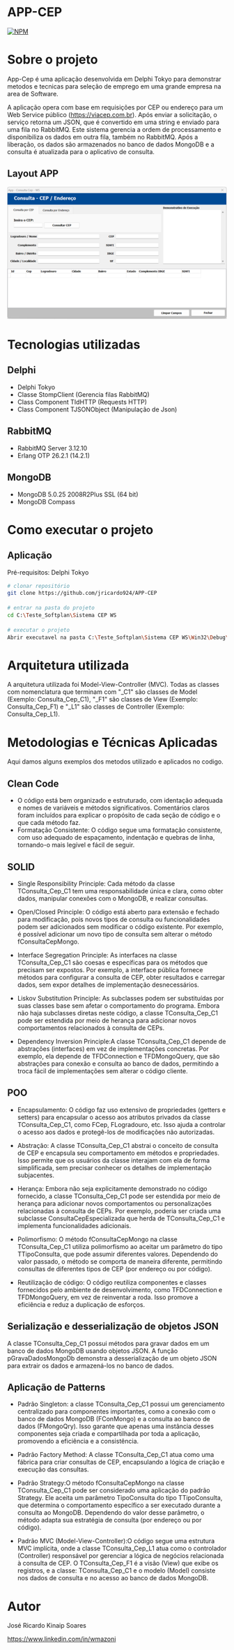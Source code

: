 # APP-CEP
[![NPM](https://img.shields.io/npm/l/react)](https://github.com/jricardo924/APP-CEP/blob/main/LICENSE) 

# Sobre o projeto

App-Cep é uma aplicação desenvolvida em Delphi Tokyo para demonstrar metodos e tecnicas para seleção de emprego em uma grande empresa na area de Software.

A aplicação opera com base em requisições por CEP ou endereço para um Web Service público (https://viacep.com.br). Após enviar a solicitação, o serviço retorna um JSON, que é convertido em uma string e enviado para uma fila no RabbitMQ. Este sistema gerencia a ordem de processamento e disponibiliza os dados em outra fila, também no RabbitMQ. Após a liberação, os dados são armazenados no banco de dados MongoDB e a consulta é atualizada para o aplicativo de consulta.

## Layout APP
![Mobile 1](https://github.com/jricardo924/image/blob/main/Form_Principal.png) 


# Tecnologias utilizadas
## Delphi
- Delphi Tokyo
- Classe StompClient (Gerencia filas RabbitMQ)
- Class Component TIdHTTP (Requests HTTP) 
- Class Component TJSONObject (Manipulação de Json)
  
## RabbitMQ
- RabbitMQ Server 3.12.10
- Erlang OTP 26.2.1 (14.2.1)
  
## MongoDB
- MongoDB 5.0.25 2008R2Plus SSL (64 bit)
- MongoDB Compass

# Como executar o projeto

## Aplicação
Pré-requisitos: Delphi Tokyo

```bash
# clonar repositório
git clone https://github.com/jricardo924/APP-CEP

# entrar na pasta do projeto
cd C:\Teste_Softplan\Sistema CEP WS

# executar o projeto
Abrir executavel na pasta C:\Teste_Softplan\Sistema CEP WS\Win32\Debug\App_Consulta_Cep_WS.exe
```

# Arquitetura utilizada

 A arquitetura utilizada foi Model-View-Controller (MVC). Todas as classes com nomenclatura que terminam com "_C1" são classes de Model (Exemplo: Consulta_Cep_C1), "_F1" são classes de View (Exemplo: Consulta_Cep_F1) e "_L1" são classes de Controller (Exemplo: Consulta_Cep_L1).


# Metodologias e Técnicas Aplicadas

Aqui damos alguns exemplos dos metodos utilizado e aplicados no codigo.

## Clean Code

- O código está bem organizado e estruturado, com identação adequada e nomes de variáveis e métodos significativos.
Comentários claros foram incluídos para explicar o propósito de cada seção de código e o que cada método faz.
- Formatação Consistente: O código segue uma formatação consistente, com uso adequado de espaçamento, indentação e quebras de linha, tornando-o mais legível e fácil de seguir.

## SOLID

- Single Responsibility Principle: Cada método da classe TConsulta_Cep_C1 tem uma responsabilidade única e clara, como obter dados, manipular conexões com o MongoDB, e realizar consultas.
   
- Open/Closed Principle:  O código está aberto para extensão e fechado para modificação, pois novos tipos de consulta ou funcionalidades podem ser adicionados sem modificar o código existente. Por exemplo, é possível adicionar um novo tipo de consulta sem alterar o método fConsultaCepMongo.
  
- Interface Segregation Principle: As interfaces na classe TConsulta_Cep_C1 são coesas e específicas para os métodos que precisam ser expostos. Por exemplo, a interface pública fornece métodos para configurar a consulta de CEP, obter resultados e carregar dados, sem expor detalhes de implementação desnecessários.

- Liskov Substitution Principle: As subclasses podem ser substituídas por suas classes base sem afetar o comportamento do programa. Embora não haja subclasses diretas neste código, a classe TConsulta_Cep_C1 pode ser estendida por meio de herança para adicionar novos comportamentos relacionados à consulta de CEPs.

- Dependency Inversion Principle:A classe TConsulta_Cep_C1 depende de abstrações (interfaces) em vez de implementações concretas. Por exemplo, ela depende de TFDConnection e TFDMongoQuery, que são abstrações para conexão e consulta ao banco de dados, permitindo a troca fácil de implementações sem alterar o código cliente.


## POO

- Encapsulamento: O código faz uso extensivo de propriedades (getters e setters) para encapsular o acesso aos atributos privados da classe TConsulta_Cep_C1, como FCep, FLogradouro, etc. Isso ajuda a controlar o acesso aos dados e protegê-los de modificações não autorizadas.

- Abstração: A classe TConsulta_Cep_C1 abstrai o conceito de consulta de CEP e encapsula seu comportamento em métodos e propriedades. Isso permite que os usuários da classe interajam com ela de forma simplificada, sem precisar conhecer os detalhes de implementação subjacentes.

- Herança: Embora não seja explicitamente demonstrado no código fornecido, a classe TConsulta_Cep_C1 pode ser estendida por meio de herança para adicionar novos comportamentos ou personalizações relacionadas à consulta de CEPs. Por exemplo, poderia ser criada uma subclasse ConsultaCepEspecializada que herda de TConsulta_Cep_C1 e implementa funcionalidades adicionais.

- Polimorfismo: O método fConsultaCepMongo na classe TConsulta_Cep_C1 utiliza polimorfismo ao aceitar um parâmetro do tipo TTipoConsulta, que pode assumir diferentes valores. Dependendo do valor passado, o método se comporta de maneira diferente, permitindo consultas de diferentes tipos de CEP (por endereço ou por código).

- Reutilização de código: O código reutiliza componentes e classes fornecidos pelo ambiente de desenvolvimento, como TFDConnection e TFDMongoQuery, em vez de reinventar a roda. Isso promove a eficiência e reduz a duplicação de esforços.

## Serialização e desserialização de objetos JSON

A classe TConsulta_Cep_C1 possui métodos para gravar dados em um banco de dados MongoDB usando objetos JSON.
A função pGravaDadosMongoDb demonstra a desserialização de um objeto JSON para extrair os dados e armazená-los no banco de dados.

## Aplicação de Patterns

- Padrão Singleton: a classe TConsulta_Cep_C1 possui um gerenciamento centralizado para componentes importantes, como a conexão com o banco de dados MongoDB (FConMongo) e a consulta ao banco de dados (FMongoQry). Isso garante que apenas uma instância desses componentes seja criada e compartilhada por toda a aplicação, promovendo a eficiência e a consistência.

- Padrão Factory Method: A classe TConsulta_Cep_C1 atua como uma fábrica para criar consultas de CEP, encapsulando a lógica de criação e execução das consultas.

- Padrão Strategy:O método fConsultaCepMongo na classe TConsulta_Cep_C1 pode ser considerado uma aplicação do padrão Strategy. Ele aceita um parâmetro TipoConsulta do tipo TTipoConsulta, que determina o comportamento específico a ser executado durante a consulta ao MongoDB. Dependendo do valor desse parâmetro, o método adapta sua estratégia de consulta (por endereço ou por código).

- Padrão MVC (Model-View-Controller):O código segue uma estrutura MVC implícita, onde a classe TConsulta_Cep_L1 atua como o controlador (Controller) responsável por gerenciar a lógica de negócios relacionada à consulta de CEP. O TConsulta_Cep_F1 é a visão (View) que exibe os registros, e a classe: TConsulta_Cep_C1 e o modelo (Model) consiste nos dados de consulta e no acesso ao banco de dados MongoDB.

# Autor

José Ricardo Kinaip Soares

https://www.linkedin.com/in/wmazoni
